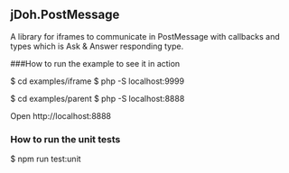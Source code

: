 ## jDoh.PostMessage

A library for iframes to communicate in PostMessage with callbacks and types which is Ask & Answer responding type. 

###How to run the example to see it in action

$ cd examples/iframe
$ php -S localhost:9999

$ cd examples/parent
$ php -S localhost:8888

Open http://localhost:8888 


### How to run the unit tests
$ npm run test:unit